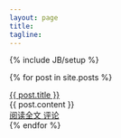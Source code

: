 ```yaml
---
layout: page
title: 
tagline: 
---
```

{% include JB/setup %}

  {% for post in site.posts %}
  <div class="post_block">
    <a class="post_title_index" href="{{ BASE_PATH }}{{ post.url }}">{{ post.title }}</a>
    <div class="post_content">
    	{{ post.content }}
    </div>
    <a class="post_detail" href="{{ BASE_PATH }}{{ post.url }}">阅读全文   评论</a>
  </div>
  {% endfor %}
